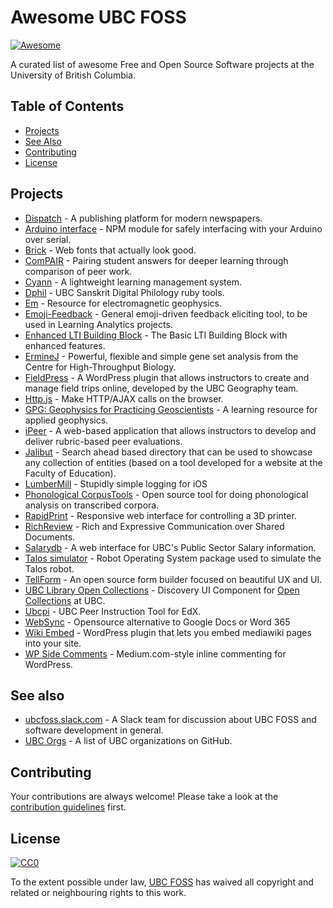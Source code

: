 # Awesome UBC FOSS
[![Awesome](https://cdn.rawgit.com/sindresorhus/awesome/d7305f38d29fed78fa85652e3a63e154dd8e8829/media/badge.svg)](https://github.com/sindresorhus/awesome)

A curated list of awesome Free and Open Source Software projects at the University of British Columbia.

## Table of Contents

* [Projects](#Projects)
* [See Also](#see-also)
* [Contributing](#Contributing)
* [License](#License)

## Projects

* [Dispatch](https://github.com/ubyssey/dispatch) - A publishing platform for modern newspapers.
* [Arduino interface](https://github.com/UBCSailbot/arduino-interface) - NPM module for safely interfacing with your Arduino over serial.
* [Brick](https://github.com/alfredxing/brick) - Web fonts that actually look good.
* [ComPAIR](https://github.com/ubc/compair) - Pairing student answers for deeper learning through comparison of peer work.
* [Cyann](https://github.com/Cyann-UBC/Cyann) - A lightweight learning management system.
* [Dphil](https://github.com/ubcsanskrit/dphil) - UBC Sanskrit Digital Philology ruby tools.
* [Em](https://github.com/ubcgif/em) - Resource for electromagnetic geophysics.
* [Emoji-Feedback](https://github.com/ubc/emoji-feedback) - General emoji-driven feedback eliciting tool, to be used in Learning Analytics projects.
* [Enhanced LTI Building Block](https://github.com/ubc/enhanced-basiclti-b2) - The Basic LTI Building Block with enhanced features.
* [ErmineJ](http://erminej.chibi.ubc.ca/) - Powerful, flexible and simple gene set analysis from the Centre for High-Throughput Biology.
* [FieldPress](https://github.com/open-geography/FieldPressPlugin) - A WordPress plugin that allows instructors to create and manage field trips online, developed by the UBC Geography team.
* [Http.js](https://github.com/wylst/http.js) - Make HTTP/AJAX calls on the browser.
* [GPG: Geophysics for Practicing Geoscientists](https://github.com/ubcgif/gpg) - A learning resource for applied geophysics.
* [iPeer](https://github.com/ubc/iPeer) - A web-based application that allows instructors to develop and deliver rubric-based peer evaluations.
* [Jalibut](https://github.com/darshandsoni/jalibut) - Search ahead based directory that can be used to showcase any collection of entities (based on a tool developed for a website at the Faculty of Education).
* [LumberMill](https://github.com/ubclaunchpad/LumberMill) - Stupidly simple logging for iOS
* [Phonological CorpusTools](https://github.com/PhonologicalCorpusTools/CorpusTools) - Open source tool for doing phonological analysis on transcribed corpora.
* [RapidPrint](https://github.com/UBCRapid/RapidPrint) - Responsive web interface for controlling a 3D printer.
* [RichReview](https://github.com/DongwookYoon/RichReviewXBlock) - Rich and Expressive Communication over Shared Documents.
* [Salarydb](https://github.com/ubyssey/salarydb) - A web interface for UBC's Public Sector Salary information.
* [Talos simulator](https://github.com/openrobotics/talos_simulator) - Robot Operating System package used to simulate the Talos robot.
* [TellForm](https://tellform.com) - An open source form builder focused on beautiful UX and UI.
* [UBC Library Open Collections](https://github.com/ubc-library/open-collections-discovery-ui) - Discovery UI Component for [Open Collections](https://open.library.ubc.ca/) at UBC.
* [Ubcpi](https://github.com/ubc/ubcpi) - UBC Peer Instruction Tool for EdX.
* [WebSync](https://github.com/d4l3k/WebSync) - Opensource alternative to Google Docs or Word 365
* [Wiki Embed](https://github.com/ubc/wiki-embed) - WordPress plugin that lets you embed mediawiki pages into your site.
* [WP Side Comments](https://github.com/richardtape/wp-side-comments) - Medium.com-style inline commenting for WordPress.

## See also
* [ubcfoss.slack.com](https://ubcfoss.slack.com/) - A Slack team for discussion about UBC FOSS and software development in general.
* [UBC Orgs](https://github.com/ubcfoss/ubc-orgs) - A list of UBC organizations on GitHub.

## Contributing

Your contributions are always welcome! Please take a look at the [contribution guidelines](https://github.com/ubcfoss/awesome-ubc-foss/blob/master/CONTRIBUTING.md) first.

## License

[![CC0](http://i.creativecommons.org/p/zero/1.0/88x31.png)](http://creativecommons.org/publicdomain/zero/1.0/)

To the extent possible under law, [UBC FOSS](https://github.com/ubcfoss) has waived all copyright and related or neighbouring rights to this work.

